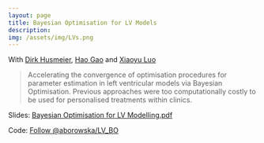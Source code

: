 ```yaml
---
layout: page
title: Bayesian Optimisation for LV Models
description: 
img: /assets/img/LVs.png
---
```


<script type="text/javascript">
 function showhide(id) {
    var e = document.getElementById(id);
    e.style.display = (e.style.display == 'block') ? 'none' : 'block';
 }
</script>
   
With [Dirk Husmeier](http://www.maths.ed.ac.uk/~rking33/), [Hao Gao](https://www.gla.ac.uk/schools/mathematicsstatistics/staff/haogao/) and [Xiaoyu Luo](https://www.maths.gla.ac.uk/~xl/)

> Accelerating the convergence of optimisation procedures for parameter estimation in left ventricular models via Bayesian Optimisation. Previous approaches were too computationally costly to be used for personalised treatments within clinics.

<i class="fa fa-download fa-ld" aria-hidden="true"></i> Slides: <a class="page-link" href="{{ '/research/A.Borowska - Bayesian Optimisation for LV Modelling.pdf' | prepend: site.baseurl | prepend: site.url }}">Bayesian Optimisation for LV Modelling.pdf</a>

Code: <a class="github-button" href="https://github.com/aborowska/LV_BO" data-size="large" aria-label="Follow @aborowska/LV_BO on GitHub">Follow @aborowska/LV_BO</a>